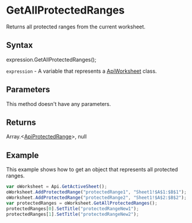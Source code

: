 # GetAllProtectedRanges

Returns all protected ranges from the current worksheet.

## Syntax

expression.GetAllProtectedRanges();

`expression` - A variable that represents a [ApiWorksheet](../ApiWorksheet.md) class.

## Parameters

This method doesn't have any parameters.

## Returns

Array.<[ApiProtectedRange](../../ApiProtectedRange/ApiProtectedRange.md)>, null

## Example

This example shows how to get an object that represents all protected ranges.

```javascript
var oWorksheet = Api.GetActiveSheet();
oWorksheet.AddProtectedRange("protectedRange1", "Sheet1!$A$1:$B$1");
oWorksheet.AddProtectedRange("protectedRange2", "Sheet1!$A$2:$B$2");
var protectedRanges = oWorksheet.GetAllProtectedRanges();
protectedRanges[0].SetTitle("protectedRangeNew1");
protectedRanges[1].SetTitle("protectedRangeNew2");
```
